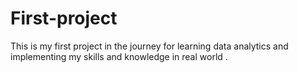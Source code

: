 # First-project
This is my first project in the journey for learning data analytics and implementing my skills and knowledge in real world .
